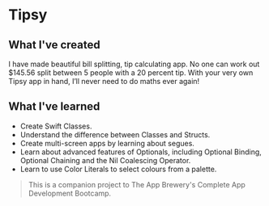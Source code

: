 # Tipsy

## What I've created

I have made beautiful bill splitting, tip calculating app. No one can work out $145.56 split between 5 people with a 20 percent tip. With your very own Tipsy app in hand, I’ll never need to do maths ever again!

## What I've learned

* Create Swift Classes.
* Understand the difference between Classes and Structs.
* Create multi-screen apps by learning about segues.
* Learn about advanced features of Optionals, including Optional Binding, Optional Chaining and the Nil Coalescing Operator.
* Learn to use Color Literals to select colours from a palette.

>This is a companion project to The App Brewery's Complete App Development Bootcamp.


